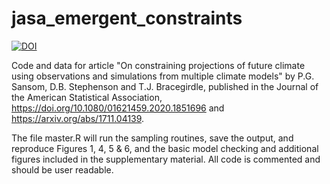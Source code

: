 # jasa_emergent_constraints

[![DOI](https://zenodo.org/badge/313886839.svg)](https://zenodo.org/badge/latestdoi/313886839)

Code and data for article "On constraining projections of future climate using observations and simulations from multiple climate models" by P.G. Sansom, D.B. Stephenson and T.J. Bracegirdle, published in the Journal of the American Statistical Association, https://doi.org/10.1080/01621459.2020.1851696 and https://arxiv.org/abs/1711.04139.

The file master.R will run the sampling routines, save the output, and reproduce Figures 1, 4, 5 & 6, and the basic model checking and additional figures included in the supplementary material. All code is commented and should be user readable.
